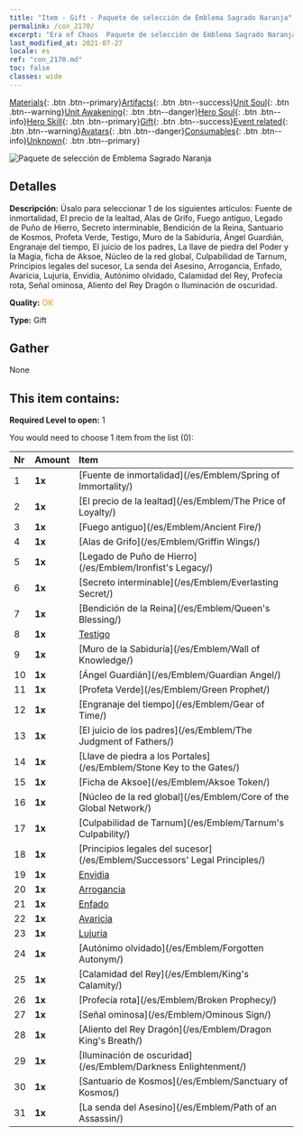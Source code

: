 ```yaml
---
title: "Item - Gift - Paquete de selección de Emblema Sagrado Naranja"
permalink: /con_2170/
excerpt: "Era of Chaos  Paquete de selección de Emblema Sagrado Naranja"
last_modified_at: 2021-07-27
locale: es
ref: "con_2170.md"
toc: false
classes: wide
---
```

 [Materials](/ItemsES/){: .btn .btn--primary}[Artifacts](/ItemsES/Artifacts/){: .btn .btn--success}[Unit Soul](/ItemsES/UnitSoul/){: .btn .btn--warning}[Unit Awakening](/ItemsES/UnitAwakening/){: .btn .btn--danger}[Hero Soul](/ItemsES/HeroSoul/){: .btn .btn--info}[Hero Skill](/ItemsES/HeroSkill/){: .btn .btn--primary}[Gift](/ItemsES/Gift/){: .btn .btn--success}[Event related](/ItemsES/Events/){: .btn .btn--warning}[Avatars](/ItemsES/Avatars/){: .btn .btn--danger}[Consumables](/ItemsES/Consumables/){: .btn .btn--info}[Unknown](/ItemsES/Unknown/){: .btn .btn--primary}

 ![Paquete de selección de Emblema Sagrado Naranja](/images/t/i_907416.png)

## Detalles
 **Descripción:** Úsalo para seleccionar 1 de los siguientes artículos: Fuente de inmortalidad, El precio de la lealtad, Alas de Grifo, Fuego antiguo, Legado de Puño de Hierro, Secreto interminable, Bendición de la Reina, Santuario de Kosmos, Profeta Verde, Testigo, Muro de la Sabiduría, Ángel Guardián, Engranaje del tiempo, El juicio de los padres, La llave de piedra del Poder y la Magia, ficha de Aksoe, Núcleo de la red global, Culpabilidad de Tarnum, Principios legales del sucesor, La senda del Asesino, Arrogancia, Enfado, Avaricia, Lujuria, Envidia, Autónimo olvidado, Calamidad del Rey, Profecía rota, Señal ominosa, Aliento del Rey Dragón o Iluminación de oscuridad.

 **Quality:** <span style="color: #FF8C00">OK</span>

 **Type:** Gift

## Gather

  None

## This item contains:

 **Required Level to open:** 1

 You would need to choose 1 item from the list (0):

  | Nr | Amount |     Item    |
  |:---|:-------|:------------|
  | 1 |  **1x** | [Fuente de inmortalidad](/es/Emblem/Spring of Immortality/) |  | 
  | 2 |  **1x** | [El precio de la lealtad](/es/Emblem/The Price of Loyalty/) |  | 
  | 3 |  **1x** | [Fuego antiguo](/es/Emblem/Ancient Fire/) |  | 
  | 4 |  **1x** | [Alas de Grifo](/es/Emblem/Griffin Wings/) |  | 
  | 5 |  **1x** | [Legado de Puño de Hierro](/es/Emblem/Ironfist's Legacy/) |  | 
  | 6 |  **1x** | [Secreto interminable](/es/Emblem/Everlasting Secret/) |  | 
  | 7 |  **1x** | [Bendición de la Reina](/es/Emblem/Queen's Blessing/) |  | 
  | 8 |  **1x** | [Testigo](/es/Emblem/Witness/) |  | 
  | 9 |  **1x** | [Muro de la Sabiduría](/es/Emblem/Wall of Knowledge/) |  | 
  | 10 |  **1x** | [Ángel Guardián](/es/Emblem/Guardian Angel/) |  | 
  | 11 |  **1x** | [Profeta Verde](/es/Emblem/Green Prophet/) |  | 
  | 12 |  **1x** | [Engranaje del tiempo](/es/Emblem/Gear of Time/) |  | 
  | 13 |  **1x** | [El juicio de los padres](/es/Emblem/The Judgment of Fathers/) |  | 
  | 14 |  **1x** | [Llave de piedra a los Portales](/es/Emblem/Stone Key to the Gates/) |  | 
  | 15 |  **1x** | [Ficha de Aksoe](/es/Emblem/Aksoe Token/) |  | 
  | 16 |  **1x** | [Núcleo de la red global](/es/Emblem/Core of the Global Network/) |  | 
  | 17 |  **1x** | [Culpabilidad de Tarnum](/es/Emblem/Tarnum's Culpability/) |  | 
  | 18 |  **1x** | [Principios legales del sucesor](/es/Emblem/Successors' Legal Principles/) |  | 
  | 19 |  **1x** | [Envidia](/es/Emblem/Jealousy/) |  | 
  | 20 |  **1x** | [Arrogancia](/es/Emblem/Arrogance/) |  | 
  | 21 |  **1x** | [Enfado](/es/Emblem/Anger/) |  | 
  | 22 |  **1x** | [Avaricia](/es/Emblem/Greed/) |  | 
  | 23 |  **1x** | [Lujuria](/es/Emblem/Lust/) |  | 
  | 24 |  **1x** | [Autónimo olvidado](/es/Emblem/Forgotten Autonym/) |  | 
  | 25 |  **1x** | [Calamidad del Rey](/es/Emblem/King's Calamity/) |  | 
  | 26 |  **1x** | [Profecía rota](/es/Emblem/Broken Prophecy/) |  | 
  | 27 |  **1x** | [Señal ominosa](/es/Emblem/Ominous Sign/) |  | 
  | 28 |  **1x** | [Aliento del Rey Dragón](/es/Emblem/Dragon King's Breath/) |  | 
  | 29 |  **1x** | [Iluminación de oscuridad](/es/Emblem/Darkness Enlightenment/) |  | 
  | 30 |  **1x** | [Santuario de Kosmos](/es/Emblem/Sanctuary of Kosmos/) |  | 
  | 31 |  **1x** | [La senda del Asesino](/es/Emblem/Path of an Assassin/) |  | 
